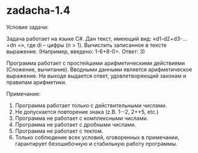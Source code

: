 zadacha-1.4
===========
Условие задачи:

Задача работает на языке C#. Дан текст, имеющий вид: «d1-d2+d3-…+dn =», где di – цифры (n > 1). Вычислить записанное в тексте выражение. (Например, введено: 1-6+8-0=. Ответ: 3)

Программа работает с простейшими арифметическими действиями (Сложение, вычитание). Вводными данными является арифметическое выражение. На выходе выдается ответ, удовлетворяющий законам и правилам арифметики.

Примечание:

1) Программа работает только с действительными числами.
2) Не допускается повторение знака (z.B. 1--2, 2++5, etc.)
3) Программа не работает с комплексными числами.
4) Программа не работает с дробными числами.
5) Программа не работает с тектом.
6) Только соблюдение всех условий, оговоренных в примечании, гарантирует безошибочную и стабильную работу программы.
